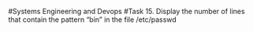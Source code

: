 #Systems Engineering and Devops
#Task 15.
Display the number of lines that contain the pattern “bin” in the file /etc/passwd
